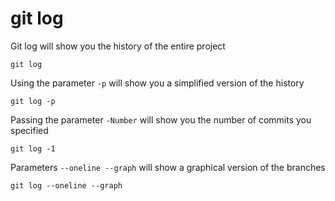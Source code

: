 git log
=======

Git log will show you the history of the entire project
```
git log
```

Using the parameter `-p` will show you a simplified version of the history
```
git log -p
```

Passing the parameter `-Number` will show you the number of commits you specified
```
git log -1 
```

Parameters `--oneline --graph` will show a graphical version of the branches
```
git log --oneline --graph
```
